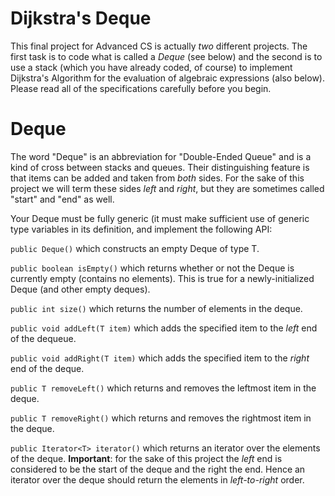 # Dijkstra's Deque
This final project for Advanced CS is actually _two_ different projects. The
first task is to code what is called a _Deque_ (see below) and the second is
to use a stack (which you have already coded, of course) to implement
Dijkstra's Algorithm for the evaluation of algebraic expressions (also below).
Please read all of the specifications carefully before you begin.

# Deque

The word "Deque" is an abbreviation for "Double-Ended Queue" and is a kind of
cross between stacks and queues. Their distinguishing feature is that items can
be added and taken from _both_ sides. For the sake of this project we will term
these sides _left_ and _right_, but they are sometimes called "start" and "end"
as well.


Your Deque must be fully generic (it must make sufficient use of generic type
variables in its definition, and implement the following API:

``public Deque()`` which constructs an empty Deque of type T.

``public boolean isEmpty()`` which returns whether or not the Deque is currently
empty (contains no elements). This is true for a newly-initialized Deque (and
other empty deques).

``public int size()`` which returns the number of elements in the deque.

``public void addLeft(T item)`` which adds the specified item to the _left_ end
of the dequeue.

``public void addRight(T item)`` which adds the specified item to the _right_
end of the deque.

``public T removeLeft()`` which returns and removes the leftmost item in the
deque.

``public T removeRight()`` which returns and removes the rightmost item in the
deque.

``public Iterator<T> iterator()`` which returns an iterator over the elements
of the deque. **Important**: for the sake of this project the _left_ end is
considered to be the start of the deque and the right the end. Hence an
iterator over the deque should return the elements in _left-to-right_ order.